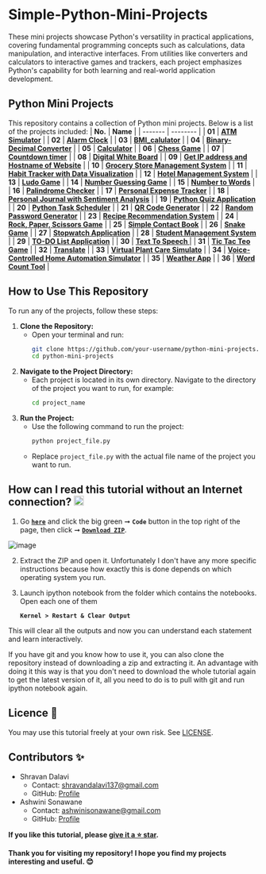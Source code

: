# Simple-Python-Mini-Projects

These mini projects showcase Python's versatility in practical applications, covering fundamental programming concepts such as calculations, data manipulation, and interactive interfaces. From utilities like converters and calculators to interactive games and trackers, each project emphasizes Python's capability for both learning and real-world application development.

## Python Mini Projects
This repository contains a collection of Python mini projects. Below is a list of the projects included:
| **No.** | **Name** | 
| ------- | -------- | 
|	**01**	| **[ATM Simulator](https://github.com/ShravanDalavi/Simple-Python-Mini-Projects/tree/main/ATM%20Simulator)** |
|	**02**	| **[Alarm Clock](https://github.com/ShravanDalavi/Simple-Python-Mini-Projects/tree/main/Alarm%20Clock)** |
|	**03**	| **[BMI_calulator](https://github.com/ShravanDalavi/Simple-Python-Mini-Projects/tree/main/BMI_calulator)** |
|	**04**	| **[Binary-Decimal Converter](https://github.com/ShravanDalavi/Simple-Python-Mini-Projects/tree/main/Binary-Decimal%20Converter)** |
|	**05**	| **[Calculator](https://github.com/ShravanDalavi/Simple-Python-Mini-Projects/tree/main/Calculator)** |
|	**06**	| **[Chess Game](https://github.com/ShravanDalavi/Simple-Python-Mini-Projects/tree/main/Chess%20Game)** |
|	**07**	| **[Countdown timer](https://github.com/ShravanDalavi/Simple-Python-Mini-Projects/tree/main/Countdown%20timer)** |
|	**08**	| **[Digital White Board](https://github.com/ShravanDalavi/Simple-Python-Mini-Projects/tree/main/Digital%20White%20Board)** |
|	**09**	| **[Get IP address and Hostname of Website](https://github.com/ShravanDalavi/Simple-Python-Mini-Projects/tree/main/Get%20IP%20address%20and%20Hostname%20of%20Website)** |
|	**10**	| **[Grocery Store Management System](https://github.com/ShravanDalavi/Simple-Python-Mini-Projects/tree/main/Grocery%20Store%20Management%20System)** |
|  **11** | **[Habit Tracker with Data Visualization](https://github.com/ShravanDalavi/Simple-Python-Mini-Projects/tree/main/Habit%20Tracker%20with%20Data%20Visualization)** |
|	**12**	| **[Hotel Management System](https://github.com/ShravanDalavi/Simple-Python-Mini-Projects/tree/main/Hotel%20Management%20System)** |
|	**13**	| **[Ludo Game](https://github.com/ShravanDalavi/Simple-Python-Mini-Projects/tree/main/Ludo%20Game)** |
|	**14**	| **[Number Guessing Game](https://github.com/ShravanDalavi/Simple-Python-Mini-Projects/tree/main/Number%20Guessing%20Game)** |
|	**15**	| **[Number to Words](https://github.com/ShravanDalavi/Simple-Python-Mini-Projects/tree/main/Number%20to%20Words)** |
|	**16**	| **[Palindrome Checker](https://github.com/ShravanDalavi/Simple-Python-Mini-Projects/tree/main/Palindrome%20Checker)** |
|	**17**	| **[Personal Expense Tracker](https://github.com/ShravanDalavi/Simple-Python-Mini-Projects/tree/main/Personal%20Expense%20Tracker)** |
|	**18**	| **[Personal Journal with Sentiment Analysis](https://github.com/ShravanDalavi/Simple-Python-Mini-Projects/tree/main/Personal%20Journal%20with%20Sentiment%20Analysis)** |
|	**19**	| **[Python Quiz Application](https://github.com/ShravanDalavi/Simple-Python-Mini-Projects/tree/main/Python%20Quiz%20Application)** |
|	**20**	| **[Python Task Scheduler](https://github.com/ShravanDalavi/Simple-Python-Mini-Projects/tree/main/Python%20Task%20Scheduler)** |
|	**21**	| **[QR Code Generator](https://github.com/ShravanDalavi/Simple-Python-Mini-Projects/tree/main/QR%20Code%20Generator)** |
|	**22**	| **[Random Password Generator](https://github.com/ShravanDalavi/Simple-Python-Mini-Projects/tree/main/Random%20Password%20Generator)** |
|	**23**	| **[Recipe Recommendation System](https://github.com/ShravanDalavi/Simple-Python-Mini-Projects/tree/main/Recipe%20Recommendation%20System)** |
|	**24**	| **[Rock, Paper, Scissors Game](https://github.com/ShravanDalavi/Simple-Python-Mini-Projects/tree/main/Rock%2C%20Paper%2C%20Scissors%20Game)** |
|	**25**	| **[Simple Contact Book](https://github.com/ShravanDalavi/Simple-Python-Mini-Projects/tree/main/Simple%20Contact%20Book)** |
|	**26**	| **[Snake Game](https://github.com/ShravanDalavi/Simple-Python-Mini-Projects/tree/main/Snake%20Game)** |
|	**27**	| **[Stopwatch Application](https://github.com/ShravanDalavi/Simple-Python-Mini-Projects/tree/main/Stopwatch%20Application)** |
|	**28**	| **[Student Management System](https://github.com/ShravanDalavi/Simple-Python-Mini-Projects/tree/main/Student%20Management%20System)** |
|	**29**	| **[TO-DO List Application](https://github.com/ShravanDalavi/Simple-Python-Mini-Projects/tree/main/TO-DO%20List%20Application)** |
|	**30**	| **[Text To Speech ](https://github.com/ShravanDalavi/Simple-Python-Mini-Projects/tree/main/Text%20To%20Speech)** |
|	**31**	| **[Tic Tac Teo Game](https://github.com/ShravanDalavi/Simple-Python-Mini-Projects/tree/main/Tic-Tac-Toe%20Game)** |
|	**32**	| **[Translate](https://github.com/ShravanDalavi/Simple-Python-Mini-Projects/tree/main/Translate)** |
|	**33**	| **[Virtual Plant Care Simulato](https://github.com/ShravanDalavi/Simple-Python-Mini-Projects/tree/main/Virtual%20Plant%20Care%20Simulato)** |
|	**34**	| **[Voice-Controlled Home Automation Simulator](https://github.com/ShravanDalavi/Simple-Python-Mini-Projects/tree/main/Voice-Controlled%20Home%20Automation%20Simulator)** |
|	**35**	| **[Weather App](https://github.com/ShravanDalavi/Simple-Python-Mini-Projects/tree/main/Weather_app)** |
|	**36**	| **[Word Count Tool](https://github.com/ShravanDalavi/Simple-Python-Mini-Projects/tree/main/Word%20Count%20Tool)** |

## How to Use This Repository
To run any of the projects, follow these steps:
1. **Clone the Repository:**
   - Open your terminal and run:
     ```sh
     git clone https://github.com/your-username/python-mini-projects.git
     cd python-mini-projects
     ```
2. **Navigate to the Project Directory:**
   - Each project is located in its own directory. Navigate to the directory of the project you want to run, for example:
     ```sh
     cd project_name
     ```
3. **Run the Project:**
   - Use the following command to run the project:
     ```sh
     python project_file.py
     ```
   - Replace `project_file.py` with the actual file name of the project you want to run.

## How can I read this tutorial without an Internet connection? <img alt="GIF" src="https://github.com/TheDudeThatCode/TheDudeThatCode/blob/master/Assets/hmm.gif" width="20" />
1. Go [**`here`**](https://github.com/ShravanDalavi/Simple-Python-Mini-Projects) and click the big green ➞  **`Code`** button in the top right of the page, then click ➞ [**`Download ZIP`**](https://github.com/shravandalavi/Simple-Python-Mini-Projects/archive/refs/heads/main.zip).

  ![image](https://github.com/ShravanDalavi/Simple-Python-Mini-Projects/assets/172488772/fe6f519f-afbd-49d1-9efc-5f6b5f234340)

2. Extract the ZIP and open it. Unfortunately I don't have any more specific instructions because how exactly this is done depends on which operating system you run.    
3. Launch ipython notebook from the folder which contains the notebooks. Open each one of them
  
    **`Kernel > Restart & Clear Output`**
    
This will clear all the outputs and now you can understand each statement and learn interactively.

If you have git and you know how to use it, you can also clone the repository instead of downloading a zip and extracting it. An advantage with doing it this way is that you don't need to download the whole tutorial again to get the latest version of it, all you need to do is to pull with git and run ipython notebook again.

## Licence 📜
You may use this tutorial freely at your own risk. See [LICENSE](./LICENSE).

## Contributors ✨
- Shravan Dalavi
  - Contact: shravandalavi137@gmail.com
  - GitHub: [Profile](https://github.com/ShravanDalavi)
- Ashwini Sonawane
  - Contact: ashwinisonawane@gmail.com
  - GitHub:  [Profile](https://github.com/SonawaneAshwini)

**If you like this tutorial, please [give it a ⭐ star](https://github.com/ShravanDalavi/Simple-Python-Mini-Projects).**

**Thank you for visiting my repository! I hope you find my projects interesting and useful. 😊**
